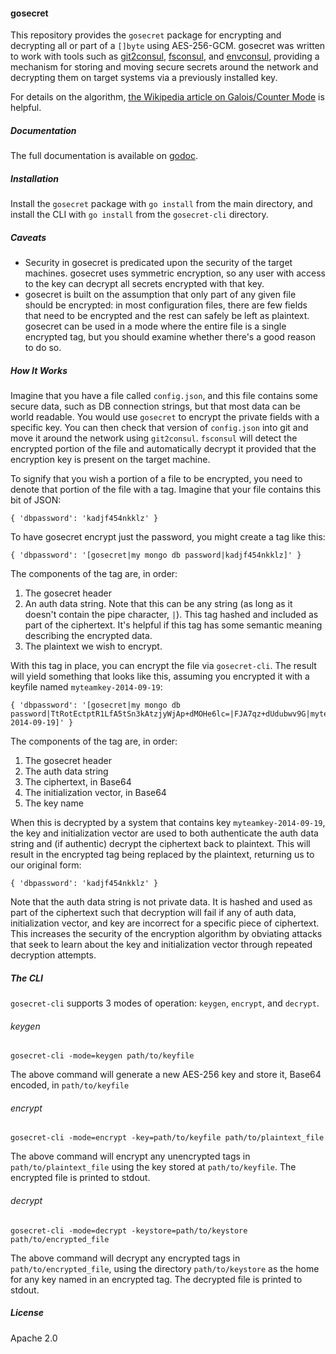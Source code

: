 #### gosecret

This repository provides the `gosecret` package for encrypting and decrypting all or part of a `[]byte` using AES-256-GCM.  gosecret was written to work with tools such as [git2consul](https://github.com/ryanbreen/git2consul), [fsconsul](https://github.com/ryanbreen/fsconsul), and [envconsul](https://github.com/hashicorp/envconsul), providing a mechanism for storing and moving secure secrets around the network and decrypting them on target systems via a previously installed key.

For details on the algorithm, [the Wikipedia article on Galois/Counter Mode](https://en.wikipedia.org/wiki/Galois/Counter_Mode) is helpful.

##### Documentation

The full documentation is available on [godoc](http://godoc.org/github.com/ryanbreen/gosecret).

##### Installation

Install the `gosecret` package with `go install` from the main directory, and install the CLI with `go install` from the `gosecret-cli` directory.

##### Caveats

* Security in gosecret is predicated upon the security of the target machines.  gosecret uses symmetric encryption, so any user with access to the key can decrypt all secrets encrypted with that key.
* gosecret is built on the assumption that only part of any given file should be encrypted: in most configuration files, there are few fields that need to be encrypted and the rest can safely be left as plaintext.  gosecret can be used in a mode where the entire file is a single encrypted tag, but you should examine whether there's a good reason to do so.

##### How It Works

Imagine that you have a file called `config.json`, and this file contains some secure data, such as DB connection strings, but that most data can be world readable.  You would use `gosecret` to encrypt the private fields with a specific key.  You can then check that version of `config.json` into git and move it around the network using `git2consul`.  `fsconsul` will detect the encrypted portion of the file and automatically decrypt it provided that the encryption key is present on the target machine.

To signify that you wish a portion of a file to be encrypted, you need to denote that portion of the file with a tag.  Imagine that your file contains this bit of JSON:

    { 'dbpassword': 'kadjf454nkklz' }

To have gosecret encrypt just the password, you might create a tag like this:

    { 'dbpassword': '[gosecret|my mongo db password|kadjf454nkklz]' }

The components of the tag are, in order:

1. The gosecret header
2. An auth data string.  Note that this can be any string (as long as it doesn't contain the pipe character, `|`).  This tag hashed and included as part of the ciphertext.  It's helpful if this tag has some semantic meaning describing the encrypted data.
3. The plaintext we wish to encrypt.

With this tag in place, you can encrypt the file via `gosecret-cli`.  The result will yield something that looks like this, assuming you encrypted it with a keyfile named `myteamkey-2014-09-19`: 

    { 'dbpassword': '[gosecret|my mongo db password|TtRotEctptR1LfA5tSn3kAtzjyWjAp+dMOHe6lc=|FJA7qz+dUdubwv9G|myteamkey-2014-09-19]' }

The components of the tag are, in order:

1. The gosecret header
2. The auth data string 
3. The ciphertext, in Base64
4. The initialization vector, in Base64
5. The key name

When this is decrypted by a system that contains key `myteamkey-2014-09-19`, the key and initialization vector are used to both authenticate the auth data string and (if authentic) decrypt the ciphertext back to plaintext.  This will result in the encrypted tag being replaced by the plaintext, returning us to our original form:

    { 'dbpassword': 'kadjf454nkklz' }

Note that the auth data string is not private data.  It is hashed and used as part of the ciphertext such that decryption will fail if any of auth data, initialization vector, and key are incorrect for a specific piece of ciphertext.  This increases the security of the encryption algorithm by obviating attacks that seek to learn about the key and initialization vector through repeated decryption attempts.

##### The CLI

`gosecret-cli` supports 3 modes of operation: `keygen`, `encrypt`, and `decrypt`.

###### keygen

`gosecret-cli -mode=keygen path/to/keyfile`

The above command will generate a new AES-256 key and store it, Base64 encoded, in `path/to/keyfile`

###### encrypt

`gosecret-cli -mode=encrypt -key=path/to/keyfile path/to/plaintext_file`

The above command will encrypt any unencrypted tags in `path/to/plaintext_file` using the key stored at `path/to/keyfile`.  The encrypted file is printed to stdout.

###### decrypt

`gosecret-cli -mode=decrypt -keystore=path/to/keystore path/to/encrypted_file`

The above command will decrypt any encrypted tags in `path/to/encrypted_file`, using the directory `path/to/keystore` as the home for any key named in an encrypted tag.  The decrypted file is printed to stdout.

##### License

Apache 2.0

